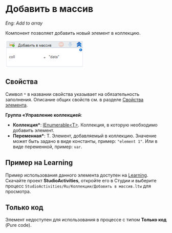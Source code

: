 # Добавить в массив

*Eng: Add to array*

Компонент позволяет добавить новый элемент в коллекцию.

![](<../../../.gitbook/assets/image (276).png>)


## Свойства
Символ `*` в названии свойства указывает на обязательность заполнения. Описание общих свойств см. в разделе [Свойства элемента](https://docs.primo-rpa.ru/primo-rpa/primo-studio/process/elements#svoistva-elementa).

**Группа «Управление коллекцией**:

* **Коллекция\***: [IEnumerable\<T>](https://learn.microsoft.com/ru-ru/dotnet/api/system.collections.generic.ienumerable-1?view=net-7.0). Коллекция, в которую необходимо добавить элемент.
* **Переменная\***: T. Элемент, добавляемый в коллекцию. Значение может быть задано в виде константы, пример: `"element 1"`. Или в виде переменной, пример: `var`. 



## Пример на Learning

Пример использования данного элемента доступен на [Learning](https://github.com/PrimoRPA/Learning). Скачайте проект **StudioActivities**, откройте его в Студии и выберите процесс `StudioActivities/Ru/Коллекции/Добавить в массив.ltw` для просмотра.

## Только код

Элемент недоступен для использования в процессе с типом **Только код** (Pure code).
